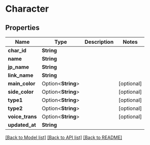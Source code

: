 # Character

## Properties

Name | Type | Description | Notes
------------ | ------------- | ------------- | -------------
**char_id** | **String** |  | 
**name** | **String** |  | 
**jp_name** | **String** |  | 
**link_name** | **String** |  | 
**main_color** | Option<**String**> |  | [optional]
**side_color** | Option<**String**> |  | [optional]
**type1** | Option<**String**> |  | [optional]
**type2** | Option<**String**> |  | [optional]
**voice_trans** | Option<**String**> |  | [optional]
**updated_at** | **String** |  | 

[[Back to Model list]](../README.md#documentation-for-models) [[Back to API list]](../README.md#documentation-for-api-endpoints) [[Back to README]](../README.md)


